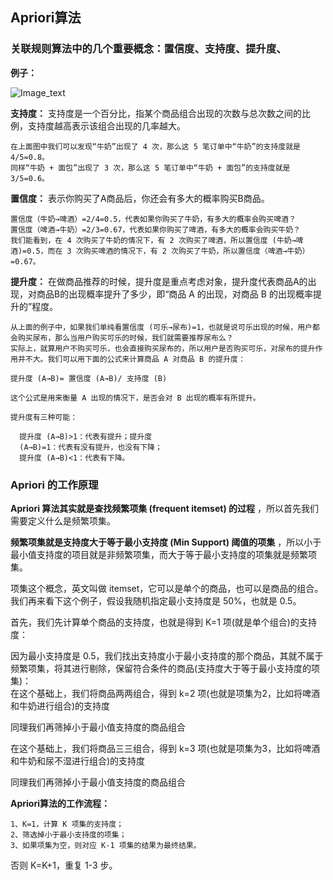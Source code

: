 ## Apriori算法

### 关联规则算法中的几个重要概念：置信度、支持度、提升度、

__例子：__

![Image_text](https://raw.githubusercontent.com/OneStepAndTwoSteps/data_mining_analysis/master/static/Apriori/1.png)

__支持度：__ 支持度是一个百分比，指某个商品组合出现的次数与总次数之间的比例，支持度越高表示该组合出现的几率越大。
  
    在上面图中我们可以发现“牛奶”出现了 4 次，那么这 5 笔订单中“牛奶”的支持度就是 4/5=0.8。
    同样“牛奶 + 面包”出现了 3 次，那么这 5 笔订单中“牛奶 + 面包”的支持度就是 3/5=0.6。

__置信度：__ 表示你购买了A商品后，你还会有多大的概率购买B商品。
    
    置信度（牛奶→啤酒）=2/4=0.5，代表如果你购买了牛奶，有多大的概率会购买啤酒？
    置信度（啤酒→牛奶）=2/3=0.67，代表如果你购买了啤酒，有多大的概率会购买牛奶？
    我们能看到，在 4 次购买了牛奶的情况下，有 2 次购买了啤酒，所以置信度 (牛奶→啤酒)=0.5，而在 3 次购买啤酒的情况下，有 2 次购买了牛奶，所以置信度（啤酒→牛奶）=0.67。
    
__提升度：__ 在做商品推荐的时候，提升度是重点考虑对象，提升度代表商品A的出现，对商品B的出现概率提升了多少，即“商品 A 的出现，对商品 B 的出现概率提升的”程度。
    
    从上面的例子中，如果我们单纯看置信度 (可乐→尿布)=1，也就是说可乐出现的时候，用户都会购买尿布，那么当用户购买可乐的时候，我们就需要推荐尿布么？
    实际上，就算用户不购买可乐，也会直接购买尿布的，所以用户是否购买可乐，对尿布的提升作用并不大。我们可以用下面的公式来计算商品 A 对商品 B 的提升度：

    提升度 (A→B)= 置信度 (A→B)/ 支持度 (B)

    这个公式是用来衡量 A 出现的情况下，是否会对 B 出现的概率有所提升。
    
    提升度有三种可能：
      
      提升度 (A→B)>1：代表有提升；提升度 
      (A→B)=1：代表有没有提升，也没有下降；
      提升度 (A→B)<1：代表有下降。
    
    
### Apriori 的工作原理

__Apriori 算法其实就是查找频繁项集 (frequent itemset) 的过程__ ，所以首先我们需要定义什么是频繁项集。

__频繁项集就是支持度大于等于最小支持度 (Min Support) 阈值的项集__ ，所以小于最小值支持度的项目就是非频繁项集，而大于等于最小支持度的项集就是频繁项集。   

项集这个概念，英文叫做 itemset，它可以是单个的商品，也可以是商品的组合。我们再来看下这个例子，假设我随机指定最小支持度是 50%，也就是 0.5。

首先，我们先计算单个商品的支持度，也就是得到 K=1 项(就是单个组合)的支持度：   
    
因为最小支持度是 0.5，我们找出支持度小于最小支持度的那个商品，其就不属于频繁项集，将其进行剔除，保留符合条件的商品(支持度大于等于最小支持度的项集)：    
在这个基础上，我们将商品两两组合，得到 k=2 项(也就是项集为2，比如将啤酒和牛奶进行组合)的支持度 
   
同理我们再筛掉小于最小值支持度的商品组合

在这个基础上，我们将商品三三组合，得到 k=3 项(也就是项集为3，比如将啤酒和牛奶和尿不湿进行组合)的支持度 
    
同理我们再筛掉小于最小值支持度的商品组合

__Apriori算法的工作流程：__
  
    1、K=1，计算 K 项集的支持度；
    2、筛选掉小于最小支持度的项集；
    3、如果项集为空，则对应 K-1 项集的结果为最终结果。
    
否则 K=K+1，重复 1-3 步。
  
